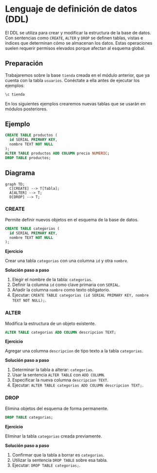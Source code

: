 # Lenguaje de definición de datos (DDL)

El DDL se utiliza para crear y modificar la estructura de la base de datos. Con sentencias como `CREATE`, `ALTER` y `DROP` se definen tablas, vistas e índices que determinan cómo se almacenan los datos. Estas operaciones suelen requerir permisos elevados porque afectan al esquema global.

## Preparación
Trabajaremos sobre la base `tienda` creada en el módulo anterior, que ya cuenta con la tabla `usuarios`.
Conéctate a ella antes de ejecutar los ejemplos:

```sql
\c tienda
```

En los siguientes ejemplos crearemos nuevas tablas que se usarán en módulos posteriores.

## Ejemplo
```sql
CREATE TABLE productos (
  id SERIAL PRIMARY KEY,
  nombre TEXT NOT NULL
);
ALTER TABLE productos ADD COLUMN precio NUMERIC;
DROP TABLE productos;
```

## Diagrama
```mermaid
graph TD;
  C[CREATE] --> T[Tabla];
  A[ALTER] --> T;
  D[DROP] --> T;
```

### CREATE
Permite definir nuevos objetos en el esquema de la base de datos.

```sql
CREATE TABLE categorias (
  id SERIAL PRIMARY KEY,
  nombre TEXT NOT NULL
);
```

**Ejercicio**

Crear una tabla `categorias` con una columna `id` y otra `nombre`.

**Solución paso a paso**

1. Elegir el nombre de la tabla: `categorias`.
2. Definir la columna `id` como clave primaria con `SERIAL`.
3. Añadir la columna `nombre` como texto obligatorio.
4. Ejecutar:
   `CREATE TABLE categorias (id SERIAL PRIMARY KEY, nombre TEXT NOT NULL);`.

### ALTER
Modifica la estructura de un objeto existente.

```sql
ALTER TABLE categorias ADD COLUMN descripcion TEXT;
```

**Ejercicio**

Agregar una columna `descripcion` de tipo texto a la tabla `categorias`.

**Solución paso a paso**

1. Determinar la tabla a alterar: `categorias`.
2. Usar la sentencia `ALTER TABLE` con `ADD COLUMN`.
3. Especificar la nueva columna `descripcion TEXT`.
4. Ejecutar:
   `ALTER TABLE categorias ADD COLUMN descripcion TEXT;`.

### DROP
Elimina objetos del esquema de forma permanente.

```sql
DROP TABLE categorias;
```

**Ejercicio**

Eliminar la tabla `categorias` creada previamente.

**Solución paso a paso**

1. Confirmar que la tabla a borrar es `categorias`.
2. Utilizar la sentencia `DROP TABLE` sobre esa tabla.
3. Ejecutar:
   `DROP TABLE categorias;`.

